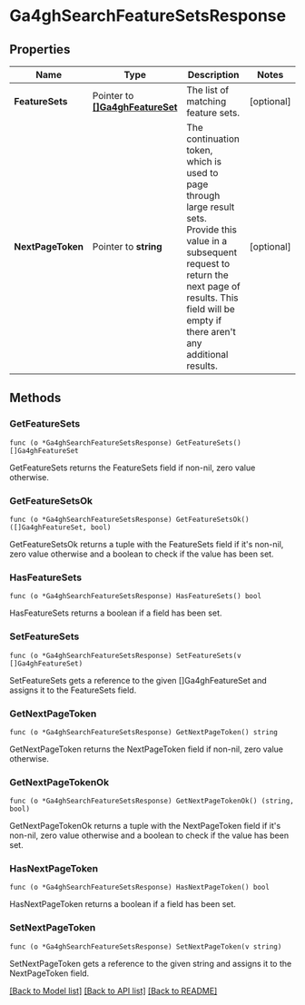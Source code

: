 # Ga4ghSearchFeatureSetsResponse

## Properties

Name | Type | Description | Notes
------------ | ------------- | ------------- | -------------
**FeatureSets** | Pointer to [**[]Ga4ghFeatureSet**](ga4ghFeatureSet.md) | The list of matching feature sets. | [optional] 
**NextPageToken** | Pointer to **string** | The continuation token, which is used to page through large result sets. Provide this value in a subsequent request to return the next page of results. This field will be empty if there aren&#39;t any additional results. | [optional] 

## Methods

### GetFeatureSets

`func (o *Ga4ghSearchFeatureSetsResponse) GetFeatureSets() []Ga4ghFeatureSet`

GetFeatureSets returns the FeatureSets field if non-nil, zero value otherwise.

### GetFeatureSetsOk

`func (o *Ga4ghSearchFeatureSetsResponse) GetFeatureSetsOk() ([]Ga4ghFeatureSet, bool)`

GetFeatureSetsOk returns a tuple with the FeatureSets field if it's non-nil, zero value otherwise
and a boolean to check if the value has been set.

### HasFeatureSets

`func (o *Ga4ghSearchFeatureSetsResponse) HasFeatureSets() bool`

HasFeatureSets returns a boolean if a field has been set.

### SetFeatureSets

`func (o *Ga4ghSearchFeatureSetsResponse) SetFeatureSets(v []Ga4ghFeatureSet)`

SetFeatureSets gets a reference to the given []Ga4ghFeatureSet and assigns it to the FeatureSets field.

### GetNextPageToken

`func (o *Ga4ghSearchFeatureSetsResponse) GetNextPageToken() string`

GetNextPageToken returns the NextPageToken field if non-nil, zero value otherwise.

### GetNextPageTokenOk

`func (o *Ga4ghSearchFeatureSetsResponse) GetNextPageTokenOk() (string, bool)`

GetNextPageTokenOk returns a tuple with the NextPageToken field if it's non-nil, zero value otherwise
and a boolean to check if the value has been set.

### HasNextPageToken

`func (o *Ga4ghSearchFeatureSetsResponse) HasNextPageToken() bool`

HasNextPageToken returns a boolean if a field has been set.

### SetNextPageToken

`func (o *Ga4ghSearchFeatureSetsResponse) SetNextPageToken(v string)`

SetNextPageToken gets a reference to the given string and assigns it to the NextPageToken field.


[[Back to Model list]](../README.md#documentation-for-models) [[Back to API list]](../README.md#documentation-for-api-endpoints) [[Back to README]](../README.md)


